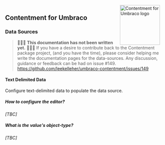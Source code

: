 <img src="../assets/img/logo.png" alt="Contentment for Umbraco logo" title="A state of Umbraco happiness." height="130" align="right">

## Contentment for Umbraco

### Data Sources


> :rotating_light::rotating_light::rotating_light: **This documentation has not been written yet.** :rotating_light::rotating_light::rotating_light:
> If you have a desire to contribute back to the Contentment package project, (and you have the time), please consider helping me write the documentation pages for the data-sources.
> Any discussion, guidance or feedback can be had on issue #149.
> https://github.com/leekelleher/umbraco-contentment/issues/149


#### Text Delimited Data

Configure text-delimited data to populate the data source.


##### How to configure the editor?

_[TBC]_


##### What is the value's object-type?

_[TBC]_
